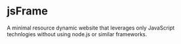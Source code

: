 # jsFrame
A minimal resource dynamic website that leverages only JavaScript technlogies without using node.js or similar frameworks.
